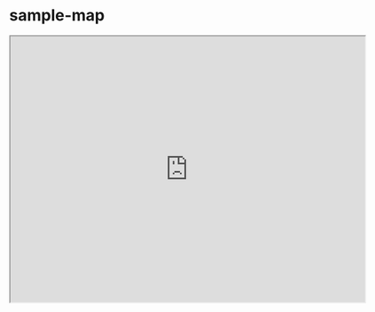 # sample-map
<iframe src="https://www.google.com/maps/d/embed?mid=1wAyV39QCK6lUZL2ek0nPBQDZebZi4lUN" width="640" height="480"></iframe>
